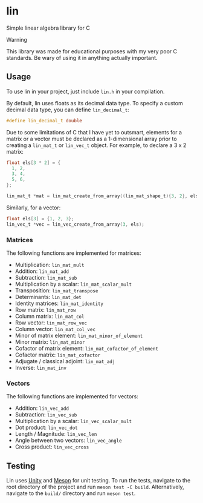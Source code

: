 # lin

Simple linear algebra library for C

> [!WARNING]
> This library was made for educational purposes with my very poor C standards. Be wary of using it in anything actually important.

## Usage
To use lin in your project, just include `lin.h` in your compilation.

By default, lin uses floats as its decimal data type. To specify a custom decimal data type, you can define `lin_decimal_t`:
```c
#define lin_decimal_t double
```

Due to some limitations of C that I have yet to outsmart, elements for a matrix or a vector must be declared as a 1-dimensional array prior to creating a `lin_mat_t` or `lin_vec_t` object. For example, to declare a 3 x 2 matrix:
```c
float els[3 * 2] = {
  1, 2,
  3, 4,
  5, 6,
};

lin_mat_t *mat = lin_mat_create_from_array((lin_mat_shape_t){3, 2}, els);
```
Similarly, for a vector:
```c
float els[3] = {1, 2, 3};
lin_vec_t *vec = lin_vec_create_from_array(3, els);
```

### Matrices
The following functions are implemented for matrices:
+ Multiplication: `lin_mat_mult`
+ Addition: `lin_mat_add`
+ Subtraction: `lin_mat_sub`
+ Multiplication by a scalar: `lin_mat_scalar_mult`
+ Transposition: `lin_mat_transpose`
+ Determinants: `lin_mat_det`
+ Identity matrices: `lin_mat_identity`
+ Row matrix: `lin_mat_row`
+ Column matrix: `lin_mat_col`
+ Row vector: `lin_mat_row_vec`
+ Column vector: `lin_mat_col_vec`
+ Minor of matrix element: `lin_mat_minor_of_element`
+ Minor matrix: `lin_mat_minor`
+ Cofactor of matrix element: `lin_mat_cofactor_of_element`
+ Cofactor matrix: `lin_mat_cofactor`
+ Adjugate / classical adjoint: `lin_mat_adj`
+ Inverse: `lin_mat_inv`

### Vectors
The following functions are implemented for vectors:
+ Addition: `lin_vec_add`
+ Subtraction: `lin_vec_sub`
+ Multiplication by a scalar: `lin_vec_scalar_mult`
+ Dot product: `lin_vec_dot`
+ Length / Magnitude: `lin_vec_len`
+ Angle between two vectors: `lin_vec_angle`
+ Cross product: `lin_vec_cross`

## Testing
Lin uses [Unity](https://github.com/ThrowTheSwitch/Unity) and [Meson](https://mesonbuild.com/) for unit testing.
To run the tests, navigate to the root directory of the project and run `meson test -C build`.
Alternatively, navigate to the `build/` directory and run `meson test`.
